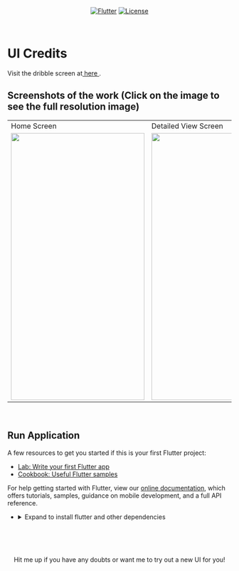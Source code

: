 <p align="center">
<a href=""><img title="Flutter" src="https://img.shields.io/badge/Flutter-2-blue?style=for-the-badge&logo=flutter"></a>
<a href=""><img title="License" src="https://img.shields.io/badge/License-Open Source-brightgreen?style=for-the-badge&logo="></a>
</p>

<br>

# UI Credits   

Visit the dribble screen at<a href="https://dribbble.com/shots/15458358-App-Ui"> here
</a>.


## Screenshots of the work (Click on the image to see the full resolution image)
<table>
  <tr>
    <td>Home Screen</td>
     <td>Detailed View Screen</td>
     <td>Complete Profile Screen</td>
  </tr>
  <tr>
    <td><img src="https://github.com/Vignesh0404/Flutter-UI-Kit/blob/main/job-portal/output/3.jpeg" width=300 height=600></td>
    <td><img src="https://github.com/Vignesh0404/Flutter-UI-Kit/blob/main/job-portal/output/2.jpeg" width=270 height=600></td>
    <td><img src="https://github.com/Vignesh0404/Flutter-UI-Kit/blob/main/job-portal/output/1.jpeg" width=270 height=600></td>
  </tr>
 </table>
 <br>
 
 
 ## Run Application
 
A few resources to get you started if this is your first Flutter project:

- [Lab: Write your first Flutter app](https://flutter.dev/docs/get-started/codelab)
- [Cookbook: Useful Flutter samples](https://flutter.dev/docs/cookbook)

For help getting started with Flutter, view our
[online documentation](https://flutter.dev/docs), which offers tutorials,
samples, guidance on mobile development, and a full API reference.

<ul><li><details>
<summary>Expand to install flutter and other dependencies</b></summary>
<li>Follow this to install <strong><a href="https://flutter.dev/docs/get-started/install">Flutter</a></strong></li>
</ul></li></ul></details></li></ul>
<br>
<br><br>
<p align="center">
  Hit me up if you have any doubts or want me to try out a new UI for you!
</p>
